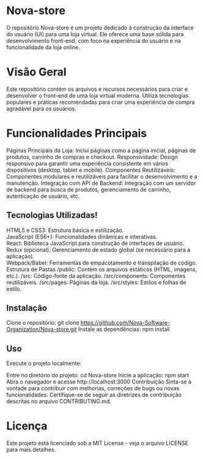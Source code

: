 # Nova-store
O repositório Nova-store é um projeto dedicado à construção da interface do usuário (UI) para uma loja virtual. Ele oferece uma base sólida para desenvolvimento front-end, com foco na experiência do usuário e na funcionalidade da loja online.

# Visão Geral
Este repositório contém os arquivos e recursos necessários para criar e desenvolver o front-end de uma loja virtual moderna. Utiliza tecnologias populares e práticas recomendadas para criar uma experiência de compra agradável para os usuários.

# Funcionalidades Principais
Páginas Principais da Loja: Inclui páginas como a página inicial, páginas de produtos, carrinho de compras e checkout.
Responsividade: Design responsivo para garantir uma experiência consistente em vários dispositivos (desktop, tablet e mobile).
Componentes Reutilizáveis: Componentes modulares e reutilizáveis para facilitar o desenvolvimento e a manutenção.
Integração com API de Backend: Integração com um servidor de backend para busca de produtos, gerenciamento de carrinho, autenticação de usuário, etc.

## Tecnologias Utilizadas!

HTML5 e CSS3: Estrutura básica e estilização. <br>
JavaScript (ES6+): Funcionalidades dinâmicas e interativas. <br>
React: Biblioteca JavaScript para construção de interfaces de usuário. <br>
Redux (opcional): Gerenciamento de estado global (se necessário para a aplicação). <br>
Webpack/Babel: Ferramentas de empacotamento e transpilação de código.
Estrutura de Pastas
/public: Contém os arquivos estáticos (HTML, imagens, etc.).
/src: Código-fonte da aplicação.
/src/components: Componentes reutilizáveis.
/src/pages: Páginas da loja.
/src/styles: Estilos e folhas de estilo.

## Instalação
Clone o repositório: git clone https://github.com/Nova-Software-Organization/Nova-store.git
Instale as dependências: npm install

## Uso
Execute o projeto localmente:

Entre no diretório do projeto: cd Nova-store
Inicie a aplicação: npm start
Abra o navegador e acesse http://localhost:3000
Contribuição
Sinta-se à vontade para contribuir com melhorias, correções de bugs ou novas funcionalidades. Certifique-se de seguir as diretrizes de contribuição descritas no arquivo CONTRIBUTING.md.

# Licença
Este projeto está licenciado sob a MIT License - veja o arquivo LICENSE para mais detalhes.
